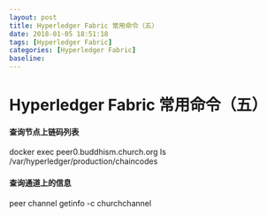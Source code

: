 ```yaml
---
layout: post
title: Hyperledger Fabric 常用命令（五）
date: 2018-01-05 18:51:18
tags: [Hyperledger Fabric]
categories: [Hyperledger Fabric]
baseline:
---
```


# Hyperledger Fabric 常用命令（五）

#### 查询节点上链码列表
docker exec peer0.buddhism.church.org ls /var/hyperledger/production/chaincodes

#### 查询通道上的信息
peer channel getinfo -c churchchannel

